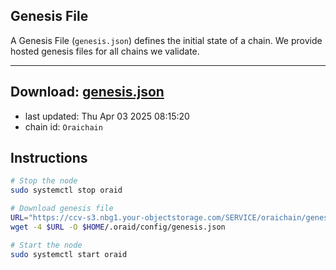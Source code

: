 ## Genesis File
A Genesis File (`genesis.json`) defines the initial state of a chain. We provide hosted genesis files for all chains we validate.

---
**Download: [genesis.json](https://ccv-s3.nbg1.your-objectstorage.com/SERVICE/oraichain/genesis.json)**
---

- last updated: Thu Apr 03 2025 08:15:20
- chain id: `Oraichain`

## Instructions
```sh
# Stop the node
sudo systemctl stop oraid

# Download genesis file
URL="https://ccv-s3.nbg1.your-objectstorage.com/SERVICE/oraichain/genesis.json"
wget -4 $URL -O $HOME/.oraid/config/genesis.json

# Start the node
sudo systemctl start oraid
```
